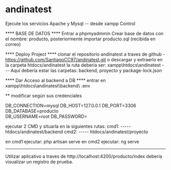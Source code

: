 # andinatest

Ejecute los servicios Apache y Mysql --  desde xampp Control

**** BASE DE DATOS ****
Entrar a phpmyadmmin Crear base de datos con el nombre: producto, posteriormente importar producto.sql (recibida en correo)


**** Deploy Project ****
clonar el repositorio andinatest a traves de github - https://github.com/SantiagoCC97/andinatest.git o descargar y extraerlo en la carpeta htdocs/andinatest
la ruta debería ser: xampp\htdocs\andinatest   --- Aquí debería estar las carpetas: backend, proyecto  y package-lock.json

**** Dar Acceso al backend a DB **** 
entrar en xampp\htdocs\andinatest\backend\ .env

** modificar según sus credenciales 

DB_CONNECTION=mysql
DB_HOST=127.0.0.1
DB_PORT=3306
DB_DATABASE=producto     
DB_USERNAME=root
DB_PASSWORD=
  

ejecutar 2 CMD y situarla en la siguientes rutas:
cmd1: -----      htdocs/andinatest/backend
cmd2: -----      htdocs/andinatest/proyecto

en cmd1 ejecutar: php artisan serve
en cmd2 ejecutar: ng serve

----------------------------------------------------
Utilizar aplicativo a traves de http://localhost:4200/producto/index
debería visualizar un registro de prueba.



